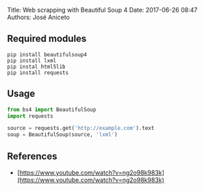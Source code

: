 Title: Web scrapping with Beautiful Soup 4 
Date: 2017-06-26 08:47 
Authors: José Aniceto


## Required modules
```
pip install beautifulsoup4
pip install lxml
pip instal html5lib
pip install requests
```

## Usage

```python
from bs4 import BeautifulSoup
import requests

source = requests.get('http://example.com').text
soup = BeautifulSoup(source, 'lxml')
```

## References

* [https://www.youtube.com/watch?v=ng2o98k983k](https://www.youtube.com/watch?v=ng2o98k983k)
